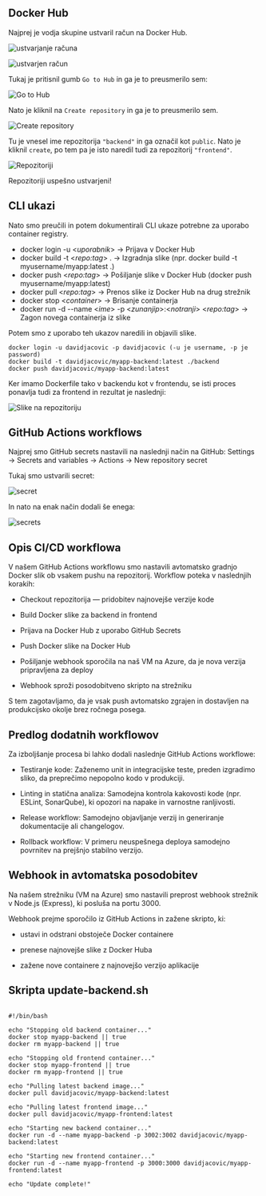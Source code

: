 ## Docker Hub

Najprej je vodja skupine ustvaril račun na Docker Hub.

![ustvarjanje računa](slike/Screenshot%202025-06-07%20200222.png)

![ustvarjen račun](slike/Screenshot%202025-06-07%20200356.png)

Tukaj je pritisnil gumb `Go to Hub` in ga je to preusmerilo sem:

![Go to Hub](slike/Screenshot%202025-06-07%20213632.png)

Nato je kliknil na `Create repository` in ga je to preusmerilo sem.

![Create repository](slike\Screenshot%202025-06-07%20214231.png)

Tu je vnesel ime repozitorija `"backend"` in ga označil kot `public`. Nato je kliknil `create`, po tem pa je isto naredil tudi za repozitorij `"frontend"`.

![Repozitoriji](slike\Screenshot%202025-06-08%20035232.png)

Repozitoriji uspešno ustvarjeni!

## CLI ukazi

Nato smo preučili in potem dokumentirali CLI ukaze potrebne za uporabo container registry.

- docker login -u <*uporabnik*> → Prijava v Docker Hub
- docker build -t <*repo:tag*> . → Izgradnja slike (npr. docker build -t myusername/myapp:latest .)
- docker push <*repo:tag*> → Pošiljanje slike v Docker Hub (docker push myusername/myapp:latest)
- docker pull <*repo:tag*> → Prenos slike iz Docker Hub na drug strežnik
- docker stop <*container*> → Brisanje containerja
- docker run -d --name <*ime*> -p <*zunanjip*>:<*notranji*> <*repo:tag*> → Zagon novega containerja iz slike

Potem smo z uporabo teh ukazov naredili in objavili slike.

```
docker login -u davidjacovic -p davidjacovic (-u je username, -p je password)
docker build -t davidjacovic/myapp-backend:latest ./backend 
docker push davidjacovic/myapp-backend:latest 
```

Ker imamo Dockerfile tako v backendu kot v frontendu, se isti proces ponavlja tudi za frontend in rezultat je naslednji:

![Slike na repozitoriju](slike\Screenshot%202025-06-08%20152940.png)



## GitHub Actions workflows

Najprej smo GitHub secrets nastavili na naslednji način na GitHub: Settings → Secrets and variables → Actions → New repository secret 

Tukaj smo ustvarili secret:

![secret](slike\Screenshot%202025-06-08%20160616.png)

In nato na enak način dodali še enega:

![secrets](slike\Screenshot%202025-06-08%20160633.png)

## Opis CI/CD workflowa

V našem GitHub Actions workflowu smo nastavili avtomatsko gradnjo Docker slik ob vsakem pushu na repozitorij. Workflow poteka v naslednjih korakih:

- Checkout repozitorija — pridobitev najnovejše verzije kode

- Build Docker slike za backend in frontend

- Prijava na Docker Hub z uporabo GitHub Secrets

- Push Docker slike na Docker Hub

- Pošiljanje webhook sporočila na naš VM na Azure, da je nova verzija pripravljena za deploy

- Webhook sproži posodobitveno skripto na strežniku

S tem zagotavljamo, da je vsak push avtomatsko zgrajen in dostavljen na produkcijsko okolje brez ročnega posega.

## Predlog dodatnih workflowov

Za izboljšanje procesa bi lahko dodali naslednje GitHub Actions workflowe:

- Testiranje kode: Zaženemo unit in integracijske teste, preden izgradimo sliko, da preprečimo nepopolno kodo v produkciji.

- Linting in statična analiza: Samodejna kontrola kakovosti kode (npr. ESLint, SonarQube), ki opozori na napake in varnostne ranljivosti.

- Release workflow: Samodejno objavljanje verzij in generiranje dokumentacije ali changelogov.

- Rollback workflow: V primeru neuspešnega deploya samodejno povrnitev na prejšnjo stabilno verzijo.

## Webhook in avtomatska posodobitev
Na našem strežniku (VM na Azure) smo nastavili preprost webhook strežnik v Node.js (Express), ki posluša na portu 3000.

Webhook prejme sporočilo iz GitHub Actions in zažene skripto, ki:

- ustavi in odstrani obstoječe Docker containere

- prenese najnovejše slike z Docker Huba

- zažene nove containere z najnovejšo verzijo aplikacije

## Skripta update-backend.sh
```

#!/bin/bash

echo "Stopping old backend container..."
docker stop myapp-backend || true
docker rm myapp-backend || true

echo "Stopping old frontend container..."
docker stop myapp-frontend || true
docker rm myapp-frontend || true

echo "Pulling latest backend image..."
docker pull davidjacovic/myapp-backend:latest

echo "Pulling latest frontend image..."
docker pull davidjacovic/myapp-frontend:latest

echo "Starting new backend container..."
docker run -d --name myapp-backend -p 3002:3002 davidjacovic/myapp-backend:latest

echo "Starting new frontend container..."
docker run -d --name myapp-frontend -p 3000:3000 davidjacovic/myapp-frontend:latest

echo "Update complete!"
```